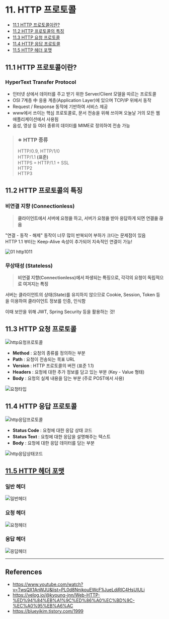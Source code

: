 # 11. HTTP 프로토콜

- [11.1 HTTP 프로토콜이란?](#111-http-프로토콜이란)
- [11.2 HTTP 프로토콜의 특징](#112-http-프로토콜의-특징)
- [11.3 HTTP 요청 프로토콜](#113-http-요청-프로토콜)
- [11.4 HTTP 응답 프로토콜](#114-http-응답-프로토콜)
- [11.5 HTTP 헤더 포맷](#115-http-헤더-포맷)

## 11.1 HTTP 프로토콜이란?

### **HyperText Transfer Protocol**

- 인터넷 상에서 데이터를 주고 받기 위한 Server/Client 모델을 따르는 프로토콜
- OSI 7계층 中 응용 계층(Application Layer)에 있으며 TCP/IP 위에서 동작
- Request / Response 동작에 기반하여 서비스 제공
- www에서 쓰이는 핵심 프로토콜로, 문서 전송을 위해 쓰이며 오늘날 거의 모든 웹 애플리케이션에서 사용됨
- 음성, 영상 등 여러 종류의 데이터를 MIME로 정의하여 전송 가능

> ### ※ HTTP 종류
>
> HTTP/0.9, HTTP/1/0 <br>
> HTTP/1.1 **(표준)** <br>
> HTTPS = HTTP/1.1 + SSL <br>
> HTTP2 <br>
> HTTP3

## 11.2 HTTP 프로토콜의 특징

### **비연결 지향 (Connectionless)**

> **클라이언트에서 서버에 요청을 하고, 서버가 요청을 받아 응답하게 되면 연결을 끊음**

"연결 - 동작 - 해제" 동작이 너무 많이 반복되어 부하가 크다는 문제점이 있음<br>
HTTP 1.1 부터는 Keep-Alive 속성이 추가되어 지속적인 연결이 가능!

![01 http1011](https://user-images.githubusercontent.com/50864657/128696940-ae68a59e-9caa-4edf-9702-0e470c90239c.png)

### **무상태성 (Stateless)**

> **비연결 지향(Connectionless)에서 파생되는 특징으로, 각각의 요청이 독립적으로 여겨지는 특징**

서버는 클라이언트의 상태(State)를 유지하지 않으므로 Cookie, Session, Token 등을 이용하여 클라이언트 정보를 인증, 인식함

이때 보안을 위해 JWT, Spring Security 등을 활용하는 것!

## 11.3 HTTP 요청 프로토콜

![http요청프로토콜](https://user-images.githubusercontent.com/50864657/128697123-afbcc666-4103-4e24-98f9-a96dbfcc0fb4.png)

- **Method** : 요청의 종류를 정의하는 부분
- **Path** : 요청이 전송되는 목표 URL
- **Version** : HTTP 프로토콜의 버전 (표준 1.1)
- **Headers** : 요청에 대한 추가 정보를 담고 있는 부분 (Key - Value 형태)
- **Body** : 요청의 실제 내용을 담는 부분 (주로 POST에서 사용)

![요청타입](https://user-images.githubusercontent.com/50864657/128697197-aaa2da41-72f2-42d6-a56a-ae7757422604.png)

## 11.4 HTTP 응답 프로토콜

![http응답프로토콜](https://user-images.githubusercontent.com/50864657/128697952-0973881c-abb1-4f95-a381-d6ba65310291.png)

- **Status Code** : 요청에 대한 응답 상태 코드
- **Status Text** : 요청에 대한 응답을 설명해주는 텍스트
- **Body** : 요청에 대한 응답 데이터를 담는 부분

![http응답상태코드](https://user-images.githubusercontent.com/50864657/128698270-c42b5962-bccd-455b-b699-d0fb46d9ca8b.PNG)

## [11.5 HTTP 헤더 포맷](https://jeong-pro.tistory.com/181)

### **일반 헤더**

![일반헤더](https://user-images.githubusercontent.com/50864657/128699608-87bcb275-b254-44ed-b7d3-68f1e5624686.PNG)

### **요청 헤더**

![요청헤더](https://user-images.githubusercontent.com/50864657/128699621-8f5c534a-822b-45dd-b4d7-1d8245d1bb16.PNG)

### **응답 헤더**

![응답헤더](https://user-images.githubusercontent.com/50864657/128699632-187c8a61-07d3-44aa-b95e-de890282762d.PNG)

<hr>

## References

- https://www.youtube.com/watch?v=TwsQX1AnWJU&list=PL0d8NnikouEWcF1jJueLdjRIC4HsUlULi
- https://velog.io/@kyoung-jnn/Web-HTTP-%ED%94%84%EB%A1%9C%ED%86%A0%EC%BD%9C-%EC%A0%95%EB%A6%AC
- https://blueyikim.tistory.com/1999
